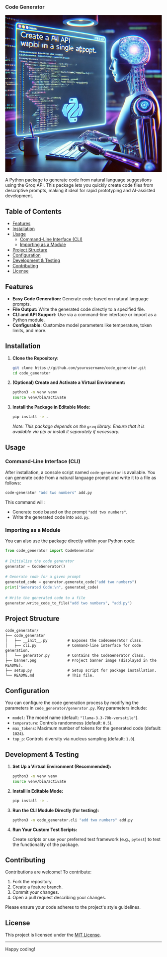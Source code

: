 ### Code Generator


![Banner](banner.png)

A Python package to generate code from natural language suggestions using the Groq API. This package lets you quickly create code files from descriptive prompts, making it ideal for rapid prototyping and AI-assisted development.

## Table of Contents

- [Features](#features)
- [Installation](#installation)
- [Usage](#usage)
  - [Command-Line Interface (CLI)](#command-line-interface-cli)
  - [Importing as a Module](#importing-as-a-module)
- [Project Structure](#project-structure)
- [Configuration](#configuration)
- [Development & Testing](#development--testing)
- [Contributing](#contributing)
- [License](#license)

## Features

- **Easy Code Generation:** Generate code based on natural language prompts.
- **File Output:** Write the generated code directly to a specified file.
- **CLI and API Support:** Use via a command-line interface or import as a Python module.
- **Configurable:** Customize model parameters like temperature, token limits, and more.

## Installation

1. **Clone the Repository:**

   ```bash
   git clone https://github.com/yourusername/code_generator.git
   cd code_generator
   ```

2. **(Optional) Create and Activate a Virtual Environment:**

   ```bash
   python3 -m venv venv
   source venv/bin/activate
   ```

3. **Install the Package in Editable Mode:**

   ```bash
   pip install -e .
   ```

   *Note: This package depends on the `groq` library. Ensure that it is available via pip or install it separately if necessary.*

## Usage

### Command-Line Interface (CLI)

After installation, a console script named `code-generator` is available. You can generate code from a natural language prompt and write it to a file as follows:

```bash
code-generator "add two numbers" add.py
```

This command will:
- Generate code based on the prompt `"add two numbers"`.
- Write the generated code into `add.py`.

### Importing as a Module

You can also use the package directly within your Python code:

```python
from code_generator import CodeGenerator

# Initialize the code generator
generator = CodeGenerator()

# Generate code for a given prompt
generated_code = generator.generate_code("add two numbers")
print("Generated Code:\n", generated_code)

# Write the generated code to a file
generator.write_code_to_file("add two numbers", "add.py")
```

## Project Structure

```
code_generator/
├── code_generator
│   ├── __init__.py         # Exposes the CodeGenerator class.
│   ├── cli.py              # Command-line interface for code generation.
│   └── generator.py        # Contains the CodeGenerator class.
├── banner.png              # Project banner image (displayed in the README).
├── setup.py                # Setup script for package installation.
└── README.md               # This file.
```

## Configuration

You can configure the code generation process by modifying the parameters in `code_generator/generator.py`. Key parameters include:
- `model`: The model name (default: `"llama-3.3-70b-versatile"`).
- `temperature`: Controls randomness (default: `0.5`).
- `max_tokens`: Maximum number of tokens for the generated code (default: `1024`).
- `top_p`: Controls diversity via nucleus sampling (default: `1.0`).

## Development & Testing

1. **Set Up a Virtual Environment (Recommended):**

   ```bash
   python3 -m venv venv
   source venv/bin/activate
   ```

2. **Install in Editable Mode:**

   ```bash
   pip install -e .
   ```

3. **Run the CLI Module Directly (for testing):**

   ```bash
   python3 -m code_generator.cli "add two numbers" add.py
   ```

4. **Run Your Custom Test Scripts:**

   Create scripts or use your preferred test framework (e.g., `pytest`) to test the functionality of the package.

## Contributing

Contributions are welcome! To contribute:

1. Fork the repository.
2. Create a feature branch.
3. Commit your changes.
4. Open a pull request describing your changes.

Please ensure your code adheres to the project's style guidelines.

## License

This project is licensed under the [MIT License](LICENSE).

---

Happy coding!
```

